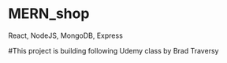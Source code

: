 # MERN_shop
React, NodeJS, MongoDB, Express

#This project is building following Udemy class by Brad Traversy 
